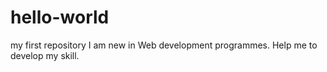 # hello-world
my first repository
I am new in Web development programmes.
Help me to develop my skill.
